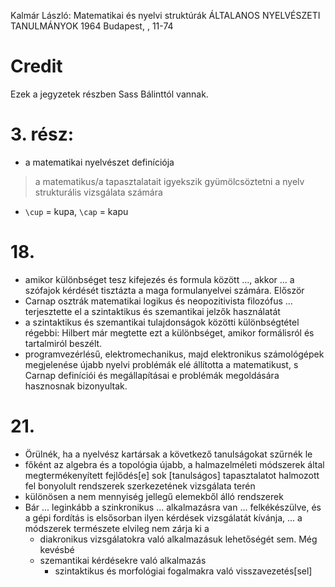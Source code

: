 Kalmár László: Matematikai és nyelvi struktúrák
ÁLTALANOS NYELVÉSZETI TANULMÁNYOK 1964 Budapest, , 11-74

# Credit

Ezek a jegyzetek részben Sass Bálinttól vannak.

# 3. rész:

* a matematikai nyelvészet definíciója

> a matematikus/a tapasztalatait igyekszik gyümölcsöztetni a nyelv strukturális
> vizsgálata számára

* `\cup` = kupa, `\cap` = kapu

# 18.

* amikor különbséget tesz kifejezés és formula között ..., akkor ... a szófajok
  kérdését tisztázta a maga formulanyelvei számára. Először
* Carnap osztrák matematikai logikus és neopozitivista filozófus ...
  terjesztette el a szintaktikus és szemantikai jelzők használatát
* a szintaktikus és szemantikai tulajdonságok közötti különbségtétel régebbi:
  Hilbert már megtette ezt a különbséget, amikor formálisról és tartalmiról
  beszélt.
* programvezérlésű, elektromechanikus, majd elektronikus számológépek
  megjelenése újabb nyelvi problémák elé állította a matematikust, s Carnap
  definíciói és megállapításai e problémák megoldására hasznosnak bizonyultak.

# 21.

* Örülnék, ha a nyelvész kartársak a következő tanulságokat szűrnék le
* főként az algebra és a topológia újabb, a halmazelméleti módszerek által
  megtermékenyített fejlődés[e] sok [tanulságos] tapasztalatot halmozott fel
  bonyolult rendszerek szerkezetének vizsgálata terén
* különösen a nem mennyiség jellegű elemekből álló rendszerek
* Bár ... leginkább a szinkronikus ...  alkalmazásra van ...  felkékészülve, és
  a gépi fordítás is elsősorban ilyen kérdések vizsgálatát kívánja, ...
  a módszerek természete elvileg nem zárja ki a
  * diakronikus vizsgálatokra való alkalmazásuk lehetőségét sem. Még kevésbé
  * szemantikai kérdésekre való alkalmazás
    * szintaktikus és morfológiai fogalmakra való visszavezetés[sel]

